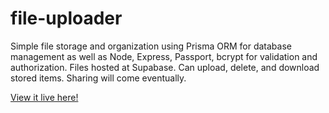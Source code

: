 # file-uploader
Simple file storage and organization using Prisma ORM for database management as well as Node, Express, Passport, bcrypt for validation and authorization. Files hosted at Supabase. Can upload, delete, and download stored items. Sharing will come eventually. 

<a href="https://file-uploader-1at5.onrender.com/">View it live here!</a>
